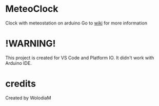 # MeteoClock
Clock with meteostation on arduino
Go to [wiki](https://github.com/Wolodia-M/MeteoClock/wiki) for more information
# !WARNING!
This project is created for VS Code and Platform IO.
It didn't work with Arduino IDE.
# credits
Created by WolodiaM

